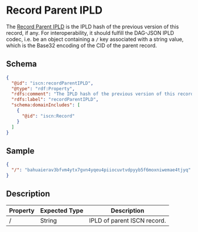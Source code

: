 # Record Parent IPLD

The [Record Parent IPLD](#) is the IPLD hash of the previous version of this record, if any. For interoperability, it should fulfill the DAG-JSON IPLD codec, i.e. be an object containing a `/` key associated with a string value, which is the Base32 encoding of the CID of the parent record.

## Schema

```json
{
  "@id": "iscn:recordParentIPLD",
  "@type": "rdf:Property",
  "rdfs:comment": "The IPLD hash of the previous version of this record, if any. For interoperability, it should fulfill the DAG-JSON IPLD codec, i.e. be an object containing a `/` key associated with a string value, which is the Base32 encoding of the CID of the parent record.",
  "rdfs:label": "recordParentIPLD",
  "schema:domainIncludes": [
    {
      "@id": "iscn:Record"
    }
  ]
}
```

## Sample

```json
{
  "/": "bahuaierav3bfvm4ytx7gvn4yqeu4piiocuvtvdpyyb5f6moxniwemae4tjyq"
}
```

## Description

| Property | Expected Type | Description                 |
| -------- | ------------- | --------------------------- |
| /        | String        | IPLD of parent ISCN record. |
